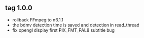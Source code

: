 tag 1.0.0
--------------------------------

- rollback FFmpeg to n6.1.1
- the bdmv detection time is saved and detection in read_thread
- fix opengl display first PIX_FMT_PAL8 subtitle bug
